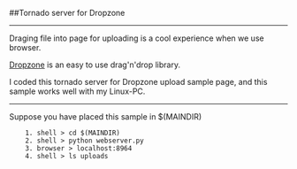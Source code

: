 ##Tornado server for Dropzone

--------

Draging file into page for uploading is a cool experience when we use browser.

[Dropzone](http://www.dropzonejs.com/) is an easy to use drag'n'drop library. 

I coded this tornado server for Dropzone upload sample page, and this sample works well with my Linux-PC.

---------

Suppose you have placed this sample in $(MAINDIR)


        1. shell > cd $(MAINDIR)
        2. shell > python webserver.py
        3. browser > localhost:8964
        4. shell > ls uploads
